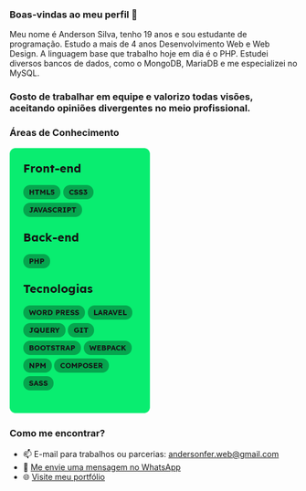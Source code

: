 ### Boas-vindas ao meu perfil 👋

Meu nome é Anderson Silva, tenho 19 anos e sou estudante de programação. Estudo a mais de 4 anos Desenvolvimento Web e Web Design.
A linguagem base que trabalho hoje em dia é o PHP. Estudei diversos bancos de dados, como o MongoDB, MariaDB e me especializei no MySQL.

### Gosto de trabalhar em equipe e valorizo todas visões, aceitando opiniões divergentes no meio profissional.

### Áreas de Conhecimento
![](knowledge.png)

### Como me encontrar?
- 📫 E-mail para trabalhos ou parcerias: andersonfer.web@gmail.com
- 💬 [Me envie uma mensagem no WhatsApp](https://api.whatsapp.com/send?phone=77999301495&text=Gostei%20do%20seu%20trabalho,%20Anderson.%20Me%20conte%20mais%20sobre.)
- 🌐 [Visite meu portfólio](https://andersonweb.github.io/portfolio/)

<!--
**andersonweb/andersonweb** is a ✨ _special_ ✨ repository because its `README.md` (this file) appears on your GitHub profile.

Here are some ideas to get you started:

- 🔭 I’m currently working on ...
- 🌱 I’m currently learning ...
- 👯 I’m looking to collaborate on ...
- 🤔 I’m looking for help with ...
- 💬 Ask me about ...
- 📫 How to reach me: ...
- 😄 Pronouns: ...
- ⚡ Fun fact: ...
-->

